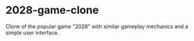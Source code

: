 # 2028-game-clone
 Clone of the popular game "2028" with similar gameplay mechanics and a simple user interface.
